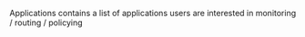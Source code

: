 Applications contains a list of applications users are interested in monitoring / routing / policying